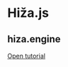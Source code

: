 # Hiža.js

## hiza.engine
[Open tutorial](https://htmlpreview.github.io/?https://github.com/nevenpalcec/hiza_js/blob/main/hiza/engine/tutorial.html)


